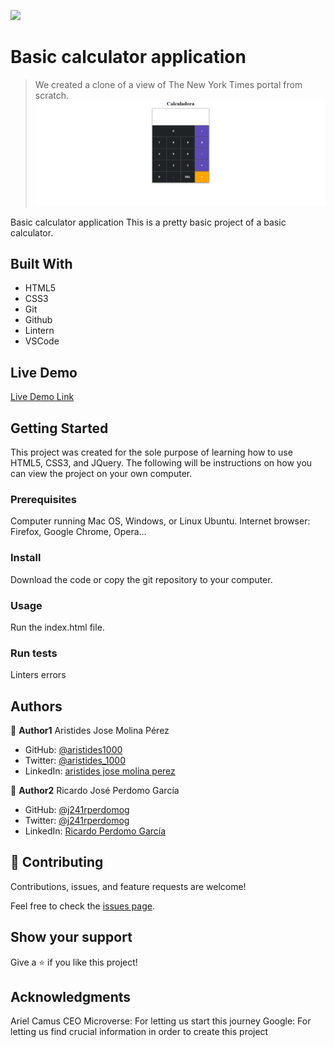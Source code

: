 ![](https://img.shields.io/badge/Microverse-blueviolet)

# Basic calculator application

> We created a clone of a view of The New York Times portal from scratch.
![screenshot](./app_screenshot.png)

Basic calculator application
This is a pretty basic project of a basic calculator.

## Built With

- HTML5
- CSS3
- Git
- Github
- Lintern
- VSCode

## Live Demo

[Live Demo Link](https://aristides1000.github.io/javascript-calculator/)

## Getting Started

This project was created for the sole purpose of learning how to use HTML5, CSS3, and JQuery. The following will be instructions on how you can view the project on your own computer.

### Prerequisites

Computer running Mac OS, Windows, or Linux Ubuntu. Internet browser: Firefox, Google Chrome, Opera...

### Install

Download the code or copy the git repository to your computer.

### Usage
Run the index.html file.

### Run tests
Linters errors

## Authors

👤 **Author1**
Aristides Jose Molina Pérez

- GitHub: [@aristides1000](https://github.com/aristides1000)
- Twitter: [@aristides_1000](https://twitter.com/@aristides_1000)
- LinkedIn: [aristides jose molina perez](https://www.linkedin.com/in/aristides-jose-molina-perez-09b0579a)

👤 **Author2**
Ricardo José Perdomo García

- GitHub: [@j241rperdomog](https://github.com/j241rperdomog)
- Twitter: [@j241rperdomog](https://twitter.com/j241rperdomog)
- LinkedIn: [Ricardo Perdomo García](https://www.linkedin.com/in/ricardo-perdomo-garc%C3%ADa-b74052122/)

## 🤝 Contributing

Contributions, issues, and feature requests are welcome!

Feel free to check the [issues page](https://github.com/aristides1000/javascript-calculator/issues).

## Show your support

Give a ⭐️ if you like this project!

## Acknowledgments

Ariel Camus CEO Microverse: For letting us start this journey
Google: For letting us find crucial information in order to create this project
